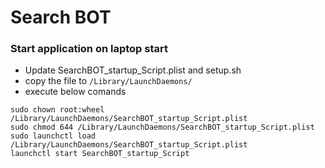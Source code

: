 # Search BOT

### Start application on laptop start
- Update SearchBOT_startup_Script.plist and setup.sh
- copy the file to ```/Library/LaunchDaemons/```
- execute below comands
```
sudo chown root:wheel /Library/LaunchDaemons/SearchBOT_startup_Script.plist
sudo chmod 644 /Library/LaunchDaemons/SearchBOT_startup_Script.plist
sudo launchctl load /Library/LaunchDaemons/SearchBOT_startup_Script.plist
launchctl start SearchBOT_startup_Script
```
